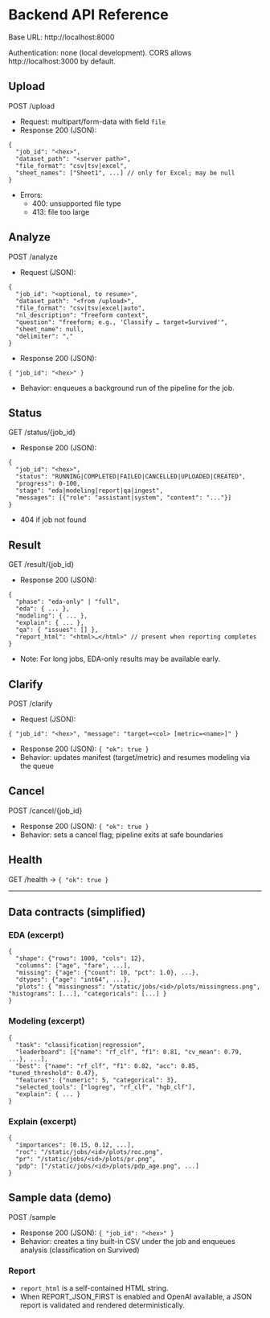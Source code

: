 # Backend API Reference

Base URL: http://localhost:8000

Authentication: none (local development). CORS allows http://localhost:3000 by default.

## Upload
POST /upload

- Request: multipart/form-data with field `file`
- Response 200 (JSON):
```
{
  "job_id": "<hex>",
  "dataset_path": "<server path>",
  "file_format": "csv|tsv|excel",
  "sheet_names": ["Sheet1", ...] // only for Excel; may be null
}
```
- Errors:
  - 400: unsupported file type
  - 413: file too large

## Analyze
POST /analyze

- Request (JSON):
```
{
  "job_id": "<optional, to resume>",
  "dataset_path": "<from /upload>",
  "file_format": "csv|tsv|excel|auto",
  "nl_description": "freeform context",
  "question": "freeform; e.g., 'Classify … target=Survived'",
  "sheet_name": null,
  "delimiter": ","
}
```
- Response 200 (JSON):
```
{ "job_id": "<hex>" }
```
- Behavior: enqueues a background run of the pipeline for the job.

## Status
GET /status/{job_id}

- Response 200 (JSON):
```
{
  "job_id": "<hex>",
  "status": "RUNNING|COMPLETED|FAILED|CANCELLED|UPLOADED|CREATED",
  "progress": 0-100,
  "stage": "eda|modeling|report|qa|ingest",
  "messages": [{"role": "assistant|system", "content": "..."}]
}
```
- 404 if job not found

## Result
GET /result/{job_id}

- Response 200 (JSON):
```
{
  "phase": "eda-only" | "full",
  "eda": { ... },
  "modeling": { ... },
  "explain": { ... },
  "qa": { "issues": [] },
  "report_html": "<html>…</html>" // present when reporting completes
}
```
- Note: For long jobs, EDA-only results may be available early.

## Clarify
POST /clarify

- Request (JSON):
```
{ "job_id": "<hex>", "message": "target=<col> [metric=<name>]" }
```
- Response 200 (JSON): `{ "ok": true }`
- Behavior: updates manifest (target/metric) and resumes modeling via the queue

## Cancel
POST /cancel/{job_id}

- Response 200 (JSON): `{ "ok": true }`
- Behavior: sets a cancel flag; pipeline exits at safe boundaries

## Health
GET /health → `{ "ok": true }`

---

## Data contracts (simplified)

### EDA (excerpt)
```
{
  "shape": {"rows": 1000, "cols": 12},
  "columns": ["age", "fare", ...],
  "missing": {"age": {"count": 10, "pct": 1.0}, ...},
  "dtypes": {"age": "int64", ...},
  "plots": { "missingness": "/static/jobs/<id>/plots/missingness.png", "histograms": [...], "categoricals": [...] }
}
```

### Modeling (excerpt)
```
{
  "task": "classification|regression",
  "leaderboard": [{"name": "rf_clf", "f1": 0.81, "cv_mean": 0.79, ...}, ...],
  "best": {"name": "rf_clf", "f1": 0.82, "acc": 0.85, "tuned_threshold": 0.47},
  "features": {"numeric": 5, "categorical": 3},
  "selected_tools": ["logreg", "rf_clf", "hgb_clf"],
  "explain": { ... }
}
```

### Explain (excerpt)
```
{
  "importances": [0.15, 0.12, ...],
  "roc": "/static/jobs/<id>/plots/roc.png",
  "pr": "/static/jobs/<id>/plots/pr.png",
  "pdp": ["/static/jobs/<id>/plots/pdp_age.png", ...]
}
```

## Sample data (demo)
POST /sample

- Response 200 (JSON): `{ "job_id": "<hex>" }`
- Behavior: creates a tiny built-in CSV under the job and enqueues analysis (classification on Survived)


### Report
- `report_html` is a self-contained HTML string.
- When REPORT_JSON_FIRST is enabled and OpenAI available, a JSON report is validated and rendered deterministically.


